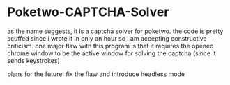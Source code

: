 # Poketwo-CAPTCHA-Solver

as the name suggests, it is a captcha solver for poketwo. the code is pretty scuffed since i wrote it in only an hour so i am accepting constructive criticism.
one major flaw with this program is that it requires the opened chrome window to be the active window for solving the captcha (since it sends keystrokes)

plans for the future:
fix the flaw and introduce headless mode
